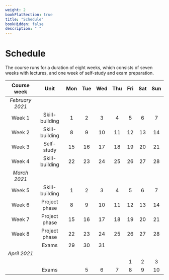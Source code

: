 ```yaml
---
weight: 2
bookFlatSection: true
title: "Schedule"
bookHidden: false
description: " "
---
```


# Schedule

The course runs for a duration of eight weeks, which consists of seven weeks with lectures, and one week of self-study and exam preparation.


Course week|Unit|Mon|Tue|Wed|Thu|Fri|Sat|Sun|
|:-:|:-:|:-:|:-:|:-:|:-:|:-:|:-:|:-:|
|*February 2021*
Week 1|Skill-building|1|2|3|4|5|6|7|
Week 2|Skill-building|8|9|10|11|12|13|14
Week 3|Self-study|15|16|17|18|19|20|21
Week 4|Skill-building|22|23|24|25|26|27|28
|*March 2021*
Week 5|Skill-building|1|2|3|4|5|6|7
Week 6|Project phase|8|9|10|11|12|13|14
Week 7|Project phase|15|16|17|18|19|20|21
Week 8|Project phase|22|23|24|25|26|27|28
 ||Exams|29|30|31
|*April 2021*
        |  |  |  |  ||1|2|3|4
|    |Exams|  |5|6|7|8|9|10|11
